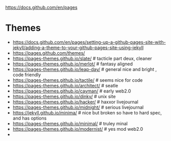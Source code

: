 https://docs.github.com/en/pages 

# Themes  

* https://docs.github.com/en/pages/setting-up-a-github-pages-site-with-jekyll/adding-a-theme-to-your-github-pages-site-using-jekyll
* https://pages.github.com/themes/
 * https://pages-themes.github.io/slate/    # tacticle part deux, cleaner
 * https://pages-themes.github.io/merlot/   # fantasy aligned 
 * https://pages-themes.github.io/leap-day/ # general nice and bright , code friendly
 * https://pages-themes.github.io/tactile/  # seems nice for code
 * https://pages-themes.github.io/architect/ # seatle
 * https://pages-themes.github.io/cayman/   # early web2.0
 * https://pages-themes.github.io/dinky/    # unix site
 * https://pages-themes.github.io/hacker/   # haxxor livejournal
 * https://pages-themes.github.io/midnight/ # serious livejournal
 * https://jekyll.github.io/minima/         # nice but broken so have to hard spec, and has options
 * https://pages-themes.github.io/minimal/  # truley minal
 * https://pages-themes.github.io/modernist/ # yes mod web2.0
 * 
